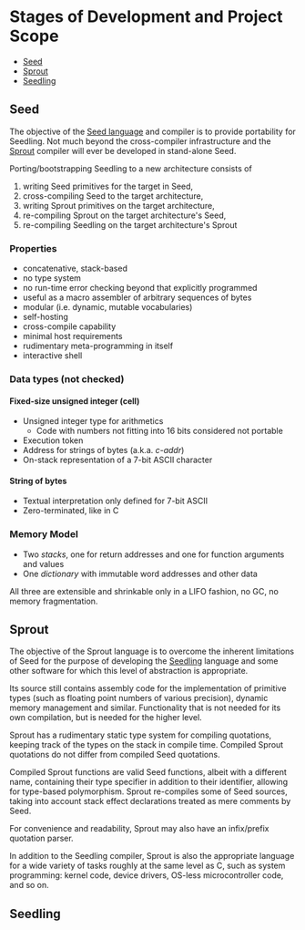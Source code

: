# Stages of Development and Project Scope

 * [Seed](#seed)
 * [Sprout](#sprout)
 * [Seedling](#seedling)

## Seed

The objective of the [Seed language](seed.md) and compiler is to provide portability for 
Seedling. Not much beyond the cross-compiler infrastructure and the [Sprout](#sprout) 
compiler will ever be developed in stand-alone Seed.

Porting/bootstrapping Seedling to a new architecture consists of

 1. writing Seed primitives for the target in Seed,
 1. cross-compiling Seed to the target architecture,
 1. writing Sprout primitives on the target architecture,
 1. re-compiling Sprout on the target architecture's Seed, 
 1. re-compiling Seedling on the target architecture's Sprout

### Properties

 * concatenative, stack-based
 * no type system
 * no run-time error checking beyond that explicitly programmed
 * useful as a macro assembler of arbitrary sequences of bytes
 * modular (i.e. dynamic, mutable vocabularies)
 * self-hosting
 * cross-compile capability
 * minimal host requirements
 * rudimentary meta-programming in itself
 * interactive shell

### Data types (not checked)

#### Fixed-size unsigned integer (cell)

 * Unsigned integer type for arithmetics
   * Code with numbers not fitting into 16 bits considered not portable
 * Execution token
 * Address for strings of bytes (a.k.a. *c-addr*)
 * On-stack representation of a 7-bit ASCII character

#### String of bytes

 * Textual interpretation only defined for 7-bit ASCII
 * Zero-terminated, like in C

### Memory Model

 * Two *stacks*, one for return addresses and one for function arguments and values
 * One *dictionary* with immutable word addresses and other data

All three are extensible and shrinkable only in a LIFO fashion, no GC, no memory fragmentation.

## Sprout

The objective of the Sprout language is to overcome the inherent limitations of Seed for the 
purpose of developing the [Seedling](#seedling) language and some other software for which 
this level of abstraction is appropriate.

Its source still contains assembly code for the implementation of primitive types (such as 
floating point numbers of various precision), dynamic memory management and similar. 
Functionality that is not needed for its own compilation, but is needed for the higher level.

Sprout has a rudimentary static type system for compiling quotations, keeping track of the 
types on the stack in compile time. Compiled Sprout quotations do not differ from compiled 
Seed quotations.

Compiled Sprout functions are valid Seed functions, albeit with a different name, containing 
their type specifier in addition to their identifier, allowing for type-based polymorphism. 
Sprout re-compiles some of Seed sources, taking into account stack effect declarations treated 
as mere comments by Seed.

For convenience and readability, Sprout may also have an infix/prefix quotation parser.

In addition to the Seedling compiler, Sprout is also the appropriate language for a wide variety 
of tasks roughly at the same level as C, such as system programming: kernel code, device drivers, 
OS-less microcontroller code, and so on.

## Seedling
